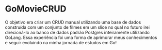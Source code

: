 # GoMovieCRUD
O objetivo era criar um CRUD manual utilizando uma base de dados construída com um conjunto de filmes em um slice no qual no futuro irei direcioná-lo ao banco de dados padrão Postgres inteiramente utilizando GoLang. Essa experiência foi uma forma de aprimorar meus conhecimentos e seguir evoluindo na minha jornada de estudos em Go!
